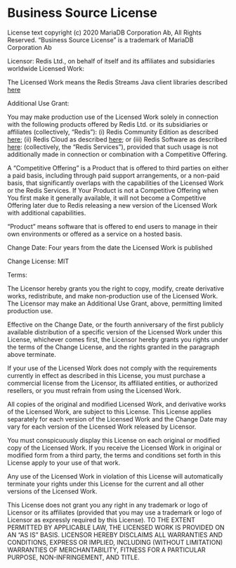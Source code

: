 # Business Source License

License text copyright (c) 2020 MariaDB Corporation Ab, All Rights Reserved.
“Business Source License” is a trademark of MariaDB Corporation Ab


Licensor:
Redis Ltd., on behalf of itself and its affiliates and subsidiaries worldwide
Licensed Work:


The Licensed Work means the Redis Streams Java client libraries described [here](https://github.com/redis-field-engineering/redis-streams-java-dist)

Additional Use Grant:

You may make production use of the Licensed Work solely in connection with the
following products offered by Redis Ltd. or its subsidiaries or affiliates
(collectively, “Redis”):
(i) Redis Community Edition as described [here](https://redis.io/docs/latest/get-started/);
(ii) Redis Cloud as described [here](https://redis.io/cloud/); or
(iii) Redis Software as described [here](https://redis.io/enterprise/):
(collectively, the “Redis Services”), provided that such usage is not additionally made
in connection or combination with a Competitive Offering.

A “Competitive Offering” is a Product that is offered to third parties on either a
paid basis, including through paid support arrangements, or a non-paid basis,
that significantly overlaps with the capabilities of the Licensed Work or the Redis Services.
If Your Product is not a Competitive Offering when You first make it generally available,
it will not become a Competitive Offering later due to Redis releasing a new version of the
Licensed Work with additional capabilities.

“Product” means software that is offered to end users to manage in their own
environments or offered as a service on a hosted basis.

Change Date: Four years from the date the Licensed Work is published

Change License: MIT

Terms:

The Licensor hereby grants you the right to copy, modify, create derivative works,
redistribute, and make non-production use of the Licensed Work. The Licensor
may make an Additional Use Grant, above, permitting limited production use.


Effective on the Change Date, or the fourth anniversary of the first publicly
available distribution of a specific version of the Licensed Work under this
License, whichever comes first, the Licensor hereby grants you rights under the
terms of the Change License, and the rights granted in the paragraph above terminate.


If your use of the Licensed Work does not comply with the requirements currently
in effect as described in this License, you must purchase a commercial license from
the Licensor, its affiliated entities, or authorized resellers, or you must refrain
from using the Licensed Work.


All copies of the original and modified Licensed Work, and derivative works of the
Licensed Work, are subject to this License. This License applies separately for each
version of the Licensed Work and the Change Date may vary for each version of the
Licensed Work released by Licensor.


You must conspicuously display this License on each original or modified copy of
the Licensed Work. If you receive the Licensed Work in original or modified form from
a third party, the terms and conditions set forth in this License apply to your use of that work.


Any use of the Licensed Work in violation of this License will automatically terminate
your rights under this License for the current and all other versions of the Licensed Work.


This License does not grant you any right in any trademark or logo of Licensor or its
affiliates (provided that you may use a trademark or logo of Licensor as expressly required by this License).
TO THE EXTENT PERMITTED BY APPLICABLE LAW, THE LICENSED WORK IS PROVIDED ON AN “AS IS” BASIS.
LICENSOR HEREBY DISCLAIMS ALL WARRANTIES AND CONDITIONS, EXPRESS OR IMPLIED, INCLUDING
(WITHOUT LIMITATION) WARRANTIES OF MERCHANTABILITY, FITNESS FOR A PARTICULAR PURPOSE, NON-INFRINGEMENT, AND TITLE.
